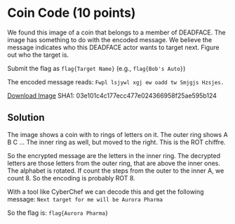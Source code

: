 # Coin Code (10 points)
We found this image of a coin that belongs to a member of DEADFACE. The image has something to do with the encoded message. We believe the message indicates who this DEADFACE actor wants to target next. Figure out who the target is.

Submit the flag as `flag{Target Name}` (e.g., `flag{Bob's Auto}`)

The encoded message reads: `Fwpl lsjywl xgj ew oadd tw Smjgjs Hzsjes.`

[Download Image](https://tinyurl.com/2k239ux9)
SHA1: 03e101c4c177ecc477e024366958f25ae595b124

## Solution
The image shows a coin with to rings of letters on it. The outer ring shows A B C ... The inner ring as well, but moved to the right. This is the ROT chiffre.

So the encrypted message are the letters in the inner ring. The decrypted letters are those letters from the outer ring, that are above the inner ones. The alphabet is rotated. If count the steps from the outer to the inner A, we count 8. So the encoding is probably ROT 8.

With a tool like CyberChef we can decode this and get the following message: `Next target for me will be Aurora Pharma`

So the flag is: `flag{Aurora Pharma}`